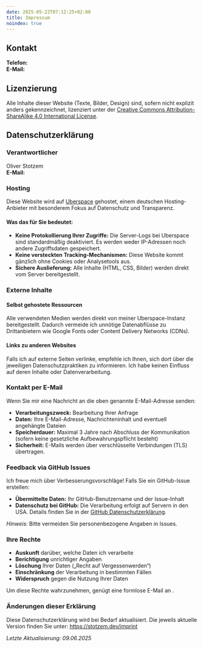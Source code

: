 ```yaml
---
date: 2025-05-22T07:12:25+02:00
title: Impressum
noindex: true
---
```


## Kontakt

<span id=address></span>

**Telefon:** <span id=phone></span><br>
**E-Mail:** <span class=email></span>

## Lizenzierung

Alle Inhalte dieser Website (Texte, Bilder, Design) sind, sofern nicht explizit anders gekennzeichnet, lizenziert unter
der [Creative Commons Attribution-ShareAlike 4.0 International License][0].

## Datenschutzerklärung

### Verantwortlicher

Oliver Stotzem<br>**E-Mail:** <span class=email></span>

### Hosting

Diese Website wird auf [Uberspace][1] gehostet, einem deutschen Hosting-Anbieter mit besonderem Fokus auf Datenschutz
und
Transparenz.

#### Was das für Sie bedeutet:

- **Keine Protokollierung Ihrer Zugriffe:** Die Server-Logs bei Uberspace sind standardmäßig deaktiviert. Es werden
  weder IP-Adressen noch andere Zugriffsdaten gespeichert.
- **Keine versteckten Tracking-Mechanismen:** Diese Website kommt gänzlich ohne Cookies oder Analysetools aus.
- **Sichere Auslieferung:** Alle Inhalte (HTML, CSS, Bilder) werden direkt vom Server bereitgestellt.

### Externe Inhalte

#### Selbst gehostete Ressourcen

Alle verwendeten Medien werden direkt von meiner Uberspace-Instanz bereitgestellt. Dadurch vermeide ich unnötige
Datenabflüsse zu Drittanbietern wie Google Fonts oder Content Delivery Networks (CDNs).

#### Links zu anderen Websites

Falls ich auf externe Seiten verlinke, empfehle ich Ihnen, sich dort über die jeweiligen Datenschutzpraktiken zu
informieren. Ich habe keinen Einfluss auf deren Inhalte oder Datenverarbeitung.

### Kontakt per E-Mail

Wenn Sie mir eine Nachricht an die oben genannte E-Mail-Adresse senden:

- **Verarbeitungszweck:** Bearbeitung Ihrer Anfrage
- **Daten:** Ihre E-Mail-Adresse, Nachrichteninhalt und eventuell angehängte Dateien
- **Speicherdauer:** Maximal 3 Jahre nach Abschluss der Kommunikation (sofern keine gesetzliche Aufbewahrungspflicht
  besteht)
- **Sicherheit:** E-Mails werden über verschlüsselte Verbindungen (TLS) übertragen.

### Feedback via GitHub Issues

Ich freue mich über Verbesserungsvorschläge! Falls Sie ein GitHub-Issue erstellen:

- **Übermittelte Daten:** Ihr GitHub-Benutzername und der Issue-Inhalt
- **Datenschutz bei GitHub:** Die Verarbeitung erfolgt auf Servern in den USA. Details finden Sie in der
  [GitHub Datenschutzerklärung][2].

*Hinweis:* Bitte vermeiden Sie personenbezogene Angaben in Issues.

### Ihre Rechte

- **Auskunft** darüber, welche Daten ich verarbeite
- **Berichtigung** unrichtiger Angaben
- **Löschung** Ihrer Daten („Recht auf Vergessenwerden“)
- **Einschränkung** der Verarbeitung in bestimmten Fällen
- **Widerspruch** gegen die Nutzung Ihrer Daten

Um diese Rechte wahrzunehmen, genügt eine formlose E-Mail an <span class=email></span>.

### Änderungen dieser Erklärung

Diese Datenschutzerklärung wird bei Bedarf aktualisiert. Die jeweils aktuelle Version finden Sie unter:
https://stotzem.dev/imprint

*Letzte Aktualisierung: 09.06.2025*

[0]: https://creativecommons.org/licenses/by-sa/4.0/

[1]: https://uberspace.de

[2]: https://docs.github.com/en/site-policy/privacy-policies/github-privacy-statement
